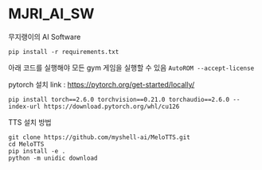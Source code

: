 # MJRI_AI_SW
무지랭이의 AI Software

`pip install -r requirements.txt`

아래 코드를 실행해야 모든 gym 게임을 실행할 수 있음
`AutoROM --accept-license`

pytorch 설치
link : https://pytorch.org/get-started/locally/

`pip install torch==2.6.0 torchvision==0.21.0 torchaudio==2.6.0 --index-url https://download.pytorch.org/whl/cu126`


TTS 설치 방법
```
git clone https://github.com/myshell-ai/MeloTTS.git
cd MeloTTS
pip install -e .
python -m unidic download

```
